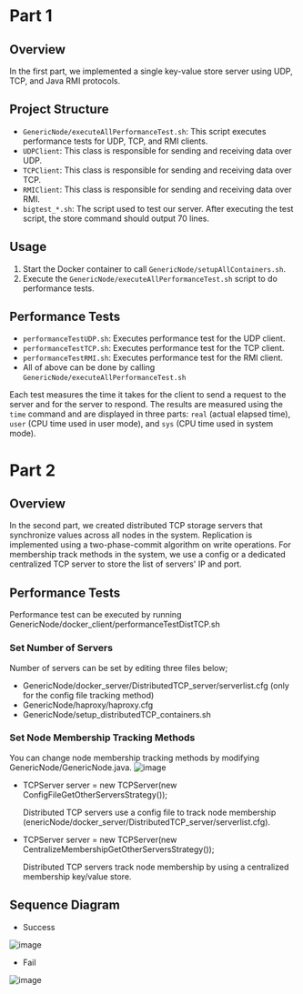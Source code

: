 # Part 1
## Overview
In the first part, we implemented a single key-value store server using UDP, TCP, and Java RMI protocols.
## Project Structure
- `GenericNode/executeAllPerformanceTest.sh`: This script executes performance tests for UDP, TCP, and RMI clients.
- `UDPClient`: This class is responsible for sending and receiving data over UDP.
- `TCPClient`: This class is responsible for sending and receiving data over TCP.
- `RMIClient`: This class is responsible for sending and receiving data over RMI.
- `bigtest_*.sh`: The script used to test our server. After executing the test script, the store command should output 70 lines.

## Usage
1. Start the Docker container to call `GenericNode/setupAllContainers.sh`.
2. Execute the `GenericNode/executeAllPerformanceTest.sh` script to do performance tests.

## Performance Tests
- `performanceTestUDP.sh`: Executes performance test for the UDP client.
- `performanceTestTCP.sh`: Executes performance test for the TCP client.
- `performanceTestRMI.sh`: Executes performance test for the RMI client.
- All of above can be done by calling `GenericNode/executeAllPerformanceTest.sh`

Each test measures the time it takes for the client to send a request to the server and for the server to respond. The results are measured using the `time` command and are displayed in three parts: `real` (actual elapsed time), `user` (CPU time used in user mode), and `sys` (CPU time used in system mode).



# Part 2
## Overview
In the second part, we created distributed TCP storage servers that synchronize values across all nodes in the system. Replication is implemented using a two-phase-commit algorithm on write operations. For membership track methods in the system, we use a config or a dedicated centralized TCP server to store the list of servers' IP and port.
## Performance Tests
Performance test can be executed by running GenericNode/docker_client/performanceTestDistTCP.sh
### Set Number of Servers
Number of servers can be set by editing three files below;
- GenericNode/docker_server/DistributedTCP_server/serverlist.cfg (only for the config file tracking method)
- GenericNode/haproxy/haproxy.cfg
- GenericNode/setup_distributedTCP_containers.sh
### Set Node Membership Tracking Methods
You can change node membership tracking methods by modifying GenericNode/GenericNode.java.
![image](https://github.com/tkus1/TCSS545-Assignment2/assets/146398096/7c73292f-922a-44af-9cdf-5e89caab65db)

- TCPServer server = new TCPServer(new ConfigFileGetOtherServersStrategy());
  
  Distributed TCP servers use a config file to track node membership (enericNode/docker_server/DistributedTCP_server/serverlist.cfg).
- TCPServer server = new TCPServer(new CentralizeMembershipGetOtherServersStrategy());

  Distributed TCP servers track node membership by using a centralized membership key/value store.
## Sequence Diagram
- Success

![image](https://github.com/tkus1/TCSS545-Assignment2/assets/146398096/5386216c-3d2c-4967-ac21-f1664783e1ab)

- Fail

![image](https://github.com/tkus1/TCSS545-Assignment2/assets/146398096/62285752-229e-4b1c-88a3-fb30792e0c07)
